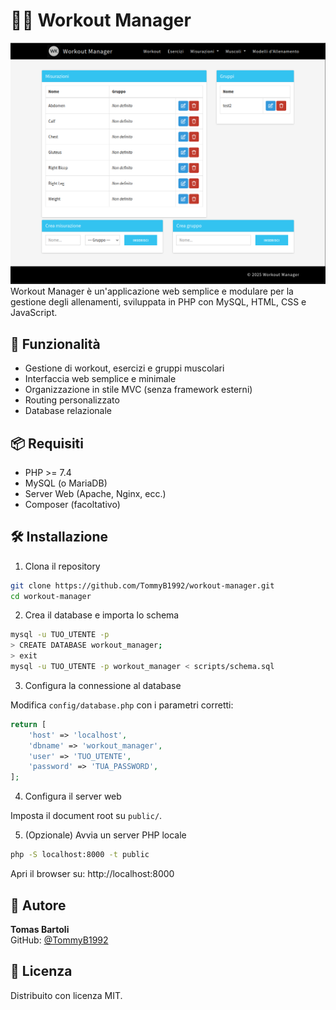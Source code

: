 # 🏋️‍♂️ Workout Manager
![Anteprima dell'app](preview.png)
Workout Manager è un'applicazione web semplice e modulare per la gestione degli allenamenti, sviluppata in PHP con MySQL, HTML, CSS e JavaScript.

## 🚀 Funzionalità

- Gestione di workout, esercizi e gruppi muscolari
- Interfaccia web semplice e minimale
- Organizzazione in stile MVC (senza framework esterni)
- Routing personalizzato
- Database relazionale

## 📦 Requisiti

- PHP >= 7.4
- MySQL (o MariaDB)
- Server Web (Apache, Nginx, ecc.)
- Composer (facoltativo)

## 🛠️ Installazione

1. Clona il repository

```bash
git clone https://github.com/TommyB1992/workout-manager.git
cd workout-manager
```

2. Crea il database e importa lo schema

```bash
mysql -u TUO_UTENTE -p
> CREATE DATABASE workout_manager;
> exit
mysql -u TUO_UTENTE -p workout_manager < scripts/schema.sql
```

3. Configura la connessione al database

Modifica `config/database.php` con i parametri corretti:

```php
return [
    'host' => 'localhost',
    'dbname' => 'workout_manager',
    'user' => 'TUO_UTENTE',
    'password' => 'TUA_PASSWORD',
];
```

4. Configura il server web

Imposta il document root su `public/`.  

5. (Opzionale) Avvia un server PHP locale

```bash
php -S localhost:8000 -t public
```

Apri il browser su: http://localhost:8000

## 👤 Autore

**Tomas Bartoli**  
GitHub: [@TommyB1992](https://github.com/TommyB1992)

## 📝 Licenza

Distribuito con licenza MIT.
